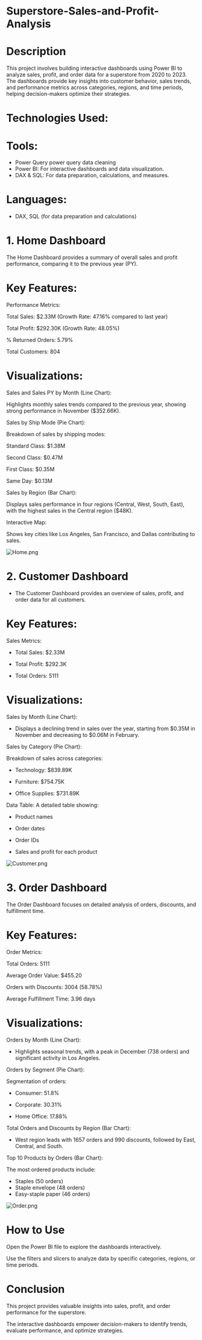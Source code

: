 # Superstore-Sales-and-Profit-Analysis

# Description
This project involves building interactive dashboards using Power BI to analyze sales, profit, and order data for a superstore from 2020 to 2023. The dashboards provide key insights into customer behavior, sales trends, and performance metrics across categories, regions, and time periods, helping decision-makers optimize their strategies.


# Technologies Used:
# Tools:
- Power Query power query data cleaning
- Power BI: For interactive dashboards and data visualization.
- DAX & SQL: For data preparation, calculations, and measures.


# Languages: 
- DAX, SQL (for data preparation and calculations)

# 1. Home Dashboard

The Home Dashboard provides a summary of overall sales and profit performance, comparing it to the previous year (PY).

# Key Features:

Performance Metrics:

Total Sales: $2.33M (Growth Rate: 47.16% compared to last year)

Total Profit: $292.30K (Growth Rate: 48.05%)

% Returned Orders: 5.79%

Total Customers: 804

# Visualizations:

Sales and Sales PY by Month (Line Chart): 

Highlights monthly sales trends compared to the previous year, showing strong performance in November ($352.66K).

Sales by Ship Mode (Pie Chart):

Breakdown of sales by shipping modes:

Standard Class: $1.38M

Second Class: $0.47M

First Class: $0.35M

Same Day: $0.13M

Sales by Region (Bar Chart):

Displays sales performance in four regions (Central, West, South, East), with the highest sales in the Central region ($48K).

Interactive Map:

Shows key cities like Los Angeles, San Francisco, and Dallas contributing to sales.

![Home.png](Home.png)


# 2. Customer Dashboard
- The Customer Dashboard provides an overview of sales, profit, and order data for all customers.

# Key Features:
Sales Metrics:

- Total Sales: $2.33M

- Total Profit: $292.3K

- Total Orders: 5111

# Visualizations:
Sales by Month (Line Chart):

- Displays a declining trend in sales over the year, starting from $0.35M in November and decreasing to $0.06M in February.

Sales by Category (Pie Chart):

Breakdown of sales across categories:

- Technology: $839.89K

- Furniture: $754.75K

- Office Supplies: $731.89K

Data Table:
A detailed table showing:

- Product names

- Order dates

- Order IDs

- Sales and profit for each product

![Customer.png](Customer.png)



# 3. Order Dashboard
The Order Dashboard focuses on detailed analysis of orders, discounts, and fulfillment time.

# Key Features:
Order Metrics:

Total Orders: 5111

Average Order Value: $455.20

Orders with Discounts: 3004 (58.78%)

Average Fulfillment Time: 3.96 days

# Visualizations:

Orders by Month (Line Chart):

- Highlights seasonal trends, with a peak in December (738 orders) and significant activity in Los Angeles.

Orders by Segment (Pie Chart):

Segmentation of orders:

- Consumer: 51.8%

- Corporate: 30.31%

- Home Office: 17.88%

Total Orders and Discounts by Region (Bar Chart):

- West region leads with 1657 orders and 990 discounts, followed by East, Central, and South.


Top 10 Products by Orders (Bar Chart):

The most ordered products include:
- Staples (50 orders)
- Staple envelope (48 orders)
- Easy-staple paper (46 orders)

![Order.png](Order.png)



# How to Use
Open the Power BI file to explore the dashboards interactively.

Use the filters and slicers to analyze data by specific categories, regions, or time periods.

# Conclusion
This project provides valuable insights into sales, profit, and order performance for the superstore.

The interactive dashboards empower decision-makers to identify trends, evaluate performance, and optimize strategies.

